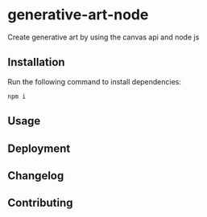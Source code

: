 # generative-art-node
Create generative art by using the canvas api and node js

## Installation

Run the following command to install dependencies:

```
npm i
```

## Usage




## Deployment

## Changelog

## Contributing
